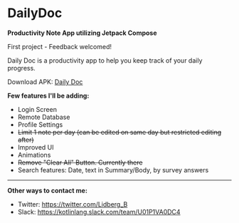 # DailyDoc
**Productivity Note App utilizing Jetpack Compose**


First project - Feedback welcomed! 

Daily Doc is a productivity app to help you keep track of your daily progress.

Download APK: [Daily Doc](https://drive.google.com/file/d/1QNgtfXcrYIcCSJWijaeHScoawmNUNh6e/view?usp=sharing)


[comment]: <> (<kbd>![Screenshot]&#40;screenshots/LightListScreen.png&#41;</kbd> <kbd>![Screenshot]&#40;screenshots/ListScreen.png&#41;</kbd>)

[comment]: <> (<kbd>![Screenshot]&#40;screenshots/LightSurvey.png&#41;</kbd><kbd>![Screenshot]&#40;screenshots/AddScreenBody.png&#41;</kbd>)

[comment]: <> (<kbd>![Screenshot]&#40;screenshots/ClearDialog.png&#41;</kbd><kbd>![Screenshot]&#40;screenshots/NoteDetailScreen.png&#41;</kbd>)

**Few features I'll be adding:**
- Login Screen
- Remote Database
- Profile Settings
- ~~Limit 1 note per day (can be edited on same day but restricted editing after)~~
- Improved UI
- Animations
- ~~Remove "Clear All" Button. Currently there~~
- Search features: Date, text in Summary/Body, by survey answers
------------------------------------------
**Other ways to contact me:**
- Twitter: https://twitter.com/Lidberg_B
- Slack: https://kotlinlang.slack.com/team/U01P1VA0DC4
